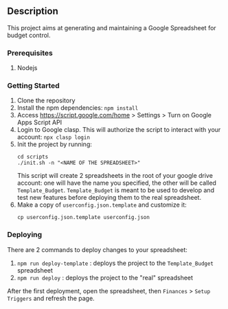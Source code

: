 ## Description 

This project aims at generating and maintaining a Google Spreadsheet for budget control.

### Prerequisites
1. Nodejs

### Getting Started
1. Clone the repository
1. Install the npm dependencies: `npm install`
1. Access https://script.google.com/home > Settings > Turn on Google Apps Script API
1. Login to Google clasp. This will authorize the script to interact with your account: `npx clasp login`
1. Init the project by running:
    ```
    cd scripts
    ./init.sh -n "<NAME OF THE SPREADSHEET>"
    ```
    This script will create 2 spreadsheets in the root of your google drive account: one will have the name you specified, the other will be called `Template_Budget`. `Template_Budget` is meant to be used to develop and test new features before deploying them to the real spreadsheet.
1. Make a copy of `userconfig.json.template` and customize it:
    ```
    cp userconfig.json.template userconfig.json
    ```
    

### Deploying
There are 2 commands to deploy changes to your spreadsheet:
1. `npm run deploy-template` : deploys the project to the `Template_Budget` spreadsheet
1. `npm run deploy` : deploys the project to the "real" spreadsheet

After the first deployment, open the spreadsheet, then `Finances` > `Setup Triggers` and refresh the page.